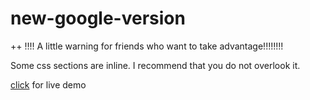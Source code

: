 # new-google-version

++ !!!! A little warning for friends who want to take advantage!!!!!!!! 

Some css sections are inline. I recommend that you do not overlook it.

 [click](http://htmlpreview.github.io/?https://github.com/ArjinAlbay/Basic-Css-Html-Js-Projects/blob/main/P7-new-google-version-main/google.html) for live demo
